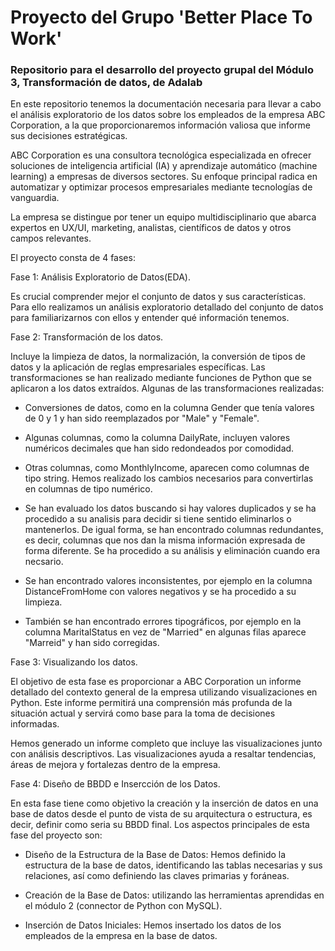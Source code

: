 # Proyecto del Grupo 'Better Place To Work'
### Repositorio para el desarrollo del proyecto grupal del Módulo 3, Transformación de datos, de Adalab

En este repositorio tenemos la documentación necesaria para llevar a cabo el análisis exploratorio de los datos sobre los empleados de la empresa ABC Corporation, a la que proporcionaremos información valiosa que informe sus decisiones estratégicas.

ABC Corporation es una consultora tecnológica especializada en ofrecer soluciones de inteligencia artificial (IA) y aprendizaje automático (machine learning) a empresas de diversos sectores. Su enfoque principal radica en automatizar y optimizar procesos empresariales mediante tecnologías de vanguardia.

La empresa se distingue por tener un equipo multidisciplinario que abarca expertos en UX/UI, marketing, analistas, científicos de datos y otros campos relevantes.

El proyecto consta de 4 fases:

Fase 1: Análisis Exploratorio de Datos(EDA).

Es crucial comprender mejor el conjunto de datos y sus características. Para ello realizamos un análisis exploratorio detallado del conjunto de datos para familiarizarnos con ellos y entender qué información tenemos.


Fase 2: Transformación de los datos.

Incluye la limpieza de datos, la normalización, la conversión de tipos de datos y la aplicación de reglas empresariales específicas. Las transformaciones se han realizado mediante funciones de Python que se aplicaron a los datos extraídos. Algunas de las transformaciones realizadas:

- Conversiones de datos, como en la columna Gender que tenía valores de 0 y 1 y han sido reemplazados por "Male" y "Female".

- Algunas columnas, como la columna DailyRate, incluyen valores numéricos decimales que han sido redondeados por comodidad. 

- Otras columnas, como MonthlyIncome, aparecen como columnas de tipo string. Hemos realizado los cambios necesarios para convertirlas en columnas de tipo numérico.

-  Se han evaluado los datos buscando si hay valores duplicados y se ha procedido a su analisis para decidir si tiene sentido eliminarlos o mantenerlos. De igual forma, se han encontrado columnas redundantes, es decir, columnas que nos dan la misma información expresada de forma diferente. Se ha procedido a su análisis y eliminación cuando era necsario.

- Se han encontrado valores inconsistentes, por ejemplo en la columna DistanceFromHome con valores negativos y se ha procedido a su limpieza.

- También se han encontrado errores tipográficos, por ejemplo en la columna MaritalStatus en vez de "Married" en algunas filas aparece "Marreid" y han sido corregidas.


Fase 3: Visualizando los datos.

El objetivo de esta fase es proporcionar a ABC Corporation un informe detallado del contexto general de la empresa utilizando visualizaciones en Python. Este informe permitirá una comprensión más profunda de la situación actual y servirá como base para la toma de decisiones informadas.

Hemos generado un informe completo que incluye las visualizaciones junto con análisis descriptivos. Las visualizaciones ayuda a resaltar tendencias, áreas de mejora y fortalezas dentro de la empresa.


Fase 4: Diseño de BBDD e Insercción de los Datos.

En esta fase tiene como objetivo la creación y la inserción de datos en una base de datos desde el punto de vista de su arquitectura o estructura, es decir, definir como seria su BBDD final. Los aspectos principales de esta fase del proyecto son:

- Diseño de la Estructura de la Base de Datos: Hemos definido la estructura de la base de datos, identificando las tablas necesarias y sus relaciones, así como definiendo las claves primarias y foráneas.

- Creación de la Base de Datos: utilizando las herramientas aprendidas en el módulo 2 (connector de Python con MySQL).

- Inserción de Datos Iniciales: Hemos insertado los datos de los empleados de la empresa en la base de datos.
